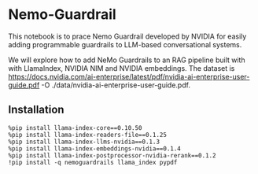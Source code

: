 # Nemo-Guardrail

This notebook is to prace Nemo Guardrail developed by NVIDIA for easily adding programmable guardrails to LLM-based conversational systems.

We will explore how to add NeMo Guardrails to an RAG pipeline built with with LlamaIndex, NVIDIA NIM and NVIDIA embeddings. The dataset is https://docs.nvidia.com/ai-enterprise/latest/pdf/nvidia-ai-enterprise-user-guide.pdf -O ./data/nvidia-ai-enterprise-user-guide.pdf.

## Installation
```
%pip install llama-index-core==0.10.50
%pip install llama-index-readers-file==0.1.25
%pip install llama-index-llms-nvidia==0.1.3
%pip install llama-index-embeddings-nvidia==0.1.4
%pip install llama-index-postprocessor-nvidia-rerank==0.1.2
!pip install -q nemoguardrails llama_index pypdf
```
